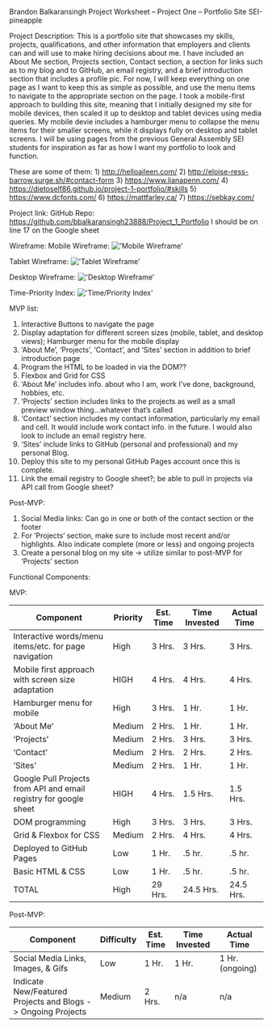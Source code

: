 Brandon Balkaransingh
Project Worksheet – Project One – Portfolio Site
SEI-pineapple

Project Description:
This is a portfolio site that showcases my skills, projects, qualifications, and other information that employers and clients can and will use to make hiring decisions about me. I have included an About Me section, Projects section, Contact section, a section for links such as to my blog and to GitHub, an email registry, and a brief introduction section that includes a profile pic. For now, I will keep everything on one page as I want to keep this as simple as possible, and use the menu items to navigate to the appropriate section on the page. I took a mobile-first approach to building this site, meaning that I initially designed my site for mobile devices, then scaled it up to desktop and tablet devices using media queries. My mobile devie includes a hamburger menu to collapse the menu items for their smaller screens, while it displays fully on desktop and tablet screens. I will be using pages from the previous General Assembly SEI students for inspiration as far as how I want my portfolio to look and function. 

These are some of them:
        1) http://helloaileen.com/
        2) http://eloise-ress-barrow.surge.sh/#contact-form
        3) https://www.lianapenn.com/
        4) https://dietoself86.github.io/project-1-portfolio/#skills
        5) https://www.dcfonts.com/
        6) https://mattfarley.ca/
        7) https://sebkay.com/  

Project link: 
GitHub Repo: https://github.com/bbalkaransingh23888/Project_1_Portfolio
I should be on line 17 on the Google sheet


Wireframe:
Mobile Wireframe: !['Mobile Wireframe'](images/image2.jpeg)
 

Tablet Wireframe: !['Tablet Wireframe'](images/image3.jpeg)
 

Desktop Wireframe: !['Desktop Wireframe'](images/image4.jpeg)
 

Time-Priority Index: !['Time/Priority Index'](images/image1.jpeg)
 
MVP list:
1)	Interactive Buttons to navigate the page
2)	Display adaptation for different screen sizes (mobile, tablet, and desktop views); Hamburger menu for the mobile display
3)	‘About Me’, ‘Projects’, ‘Contact’, and ‘Sites’ section in addition to brief introduction page
4)	Program the HTML to be loaded in via the DOM??
5)	Flexbox and Grid for CSS
6)	‘About Me’ includes info. about who I am, work I’ve done, background, hobbies, etc.
7)	‘Projects’ section includes links to the projects as well as a small preview window thing…whatever that’s called
8)	‘Contact’ section includes my contact information, particularly my email and cell. It would include work contact info. in the future. I would also look to include an email registry here. 
9)	‘Sites’ include links to GitHub (personal and professional) and my personal Blog.
10)	 Deploy this site to my personal GitHub Pages account once this is complete.
11)	 Link the email registry to Google sheet?; be able to pull in projects via API call from Google sheet?



Post-MVP: 
1)	Social Media links: Can go in one or both of the contact section or the footer
2)	For ‘Projects’ section, make sure to include most recent and/or highlights. Also indicate complete (more or less) and ongoing projects
3)	Create a personal blog on my site -> utilize similar to post-MVP for ‘Projects’ section 


Functional Components: 

MVP:

|Component|Priority|Est. Time|Time Invested|Actual Time|
|---------|--------|---------|-------------|-----------|
|Interactive words/menu items/etc. for page navigation|High|3 Hrs.|3 Hrs.|3 Hrs.| 		
|Mobile first approach with screen size adaptation|HIGH|4 Hrs.|4 Hrs.|4 Hrs.| 		
|Hamburger menu for mobile|High|3 Hrs.|1 Hr.|1 Hr.| 		
|‘About Me’|Medium|2 Hrs.|1 Hr.|1 Hr.| 		
|‘Projects’|Medium|2 Hrs.|3 Hrs.|3 Hrs.|		
|‘Contact’|Medium|2 Hrs.|2 Hrs.|2 Hrs.|		
|‘Sites’|Medium|2 Hrs.|1 Hr.|1 Hr.| 		
|Google Pull Projects from API and email registry for google sheet|HIGH|4 Hrs.|1.5 Hrs.|1.5 Hrs.|		
|DOM programming|High|3 Hrs.|3 Hrs.|3 Hrs.|		
|Grid & Flexbox for CSS|Medium|2 Hrs.|4 Hrs.|4 Hrs.|		
|Deployed to GitHub Pages|Low|1 Hr.|.5 hr.|.5 hr.|		
|Basic HTML & CSS|Low|1 Hr.|.5 hr.|.5 hr.|		
|TOTAL|High|29 Hrs.|24.5 Hrs.|24.5 Hrs.| 		


Post-MVP:

|Component|Difficulty|Est. Time|Time Invested|Actual Time|
|---------|--------------------|---------|-------------|-----------|
|Social Media Links, Images, & Gifs|Low|1 Hr.|1 Hr.|1 Hr.(ongoing)|
|Indicate New/Featured Projects and Blogs -> Ongoing Projects|Medium|2 Hrs.|n/a|n/a|

